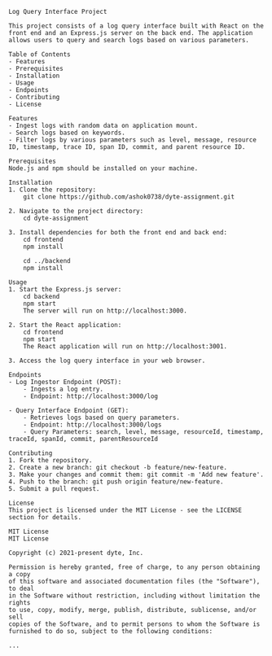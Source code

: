 <!DOCTYPE html>
<html lang="en">

<head>
    <meta charset="UTF-8">
    <meta name="viewport" content="width=device-width, initial-scale=1.0">
  
</head>

<body>

    Log Query Interface Project

    This project consists of a log query interface built with React on the front end and an Express.js server on the back end. The application allows users to query and search logs based on various parameters.

    Table of Contents
    - Features
    - Prerequisites
    - Installation
    - Usage
    - Endpoints
    - Contributing
    - License

    Features
    - Ingest logs with random data on application mount.
    - Search logs based on keywords.
    - Filter logs by various parameters such as level, message, resource ID, timestamp, trace ID, span ID, commit, and parent resource ID.

    Prerequisites
    Node.js and npm should be installed on your machine.

    Installation
    1. Clone the repository:
        git clone https://github.com/ashok0738/dyte-assignment.git

    2. Navigate to the project directory:
        cd dyte-assignment

    3. Install dependencies for both the front end and back end:
        cd frontend
        npm install

        cd ../backend
        npm install

    Usage
    1. Start the Express.js server:
        cd backend
        npm start
        The server will run on http://localhost:3000.

    2. Start the React application:
        cd frontend
        npm start
        The React application will run on http://localhost:3001.

    3. Access the log query interface in your web browser.

    Endpoints
    - Log Ingestor Endpoint (POST):
        - Ingests a log entry.
        - Endpoint: http://localhost:3000/log

    - Query Interface Endpoint (GET):
        - Retrieves logs based on query parameters.
        - Endpoint: http://localhost:3000/logs
        - Query Parameters: search, level, message, resourceId, timestamp, traceId, spanId, commit, parentResourceId

    Contributing
    1. Fork the repository.
    2. Create a new branch: git checkout -b feature/new-feature.
    3. Make your changes and commit them: git commit -m 'Add new feature'.
    4. Push to the branch: git push origin feature/new-feature.
    5. Submit a pull request.

    License
    This project is licensed under the MIT License - see the LICENSE section for details.

    MIT License
    MIT License

    Copyright (c) 2021-present dyte, Inc.

    Permission is hereby granted, free of charge, to any person obtaining a copy
    of this software and associated documentation files (the "Software"), to deal
    in the Software without restriction, including without limitation the rights
    to use, copy, modify, merge, publish, distribute, sublicense, and/or sell
    copies of the Software, and to permit persons to whom the Software is
    furnished to do so, subject to the following conditions:

    ...
</body>

</html>
